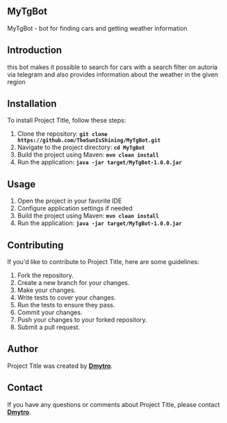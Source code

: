 ## **MyTgBot**
MyTgBot - bot for finding cars and getting weather information

## **Introduction**
this bot makes it possible to search for cars with a search filter on autoria via telegram and also provides information about the weather in the given region

## **Installation**

To install Project Title, follow these steps:

1. Clone the repository: **`git clone https://github.com/TheSunIsShining/MyTgBot.git`**
2. Navigate to the project directory: **`cd MyTgBot`**
3. Build the project using Maven: **`mvn clean install`**
4. Run the application: **`java -jar target/MyTgBot-1.0.0.jar`**

## **Usage**

1. Open the project in your favorite IDE
2. Configure application settings if needed
3. Build the project using Maven: **`mvn clean install`**
4. Run the application: **`java -jar target/MyTgBot-1.0.0.jar`**

## **Contributing**

If you'd like to contribute to Project Title, here are some guidelines:

1. Fork the repository.
2. Create a new branch for your changes.
3. Make your changes.
4. Write tests to cover your changes.
5. Run the tests to ensure they pass.
6. Commit your changes.
7. Push your changes to your forked repository.
8. Submit a pull request.

## **Author**

Project Title was created by **[Dmytro](https://github.com/TheSunIsShinig)**. 

## **Contact**

If you have any questions or comments about Project Title, please contact **[Dmytro](dimasavin2003@gmail.com)**.
